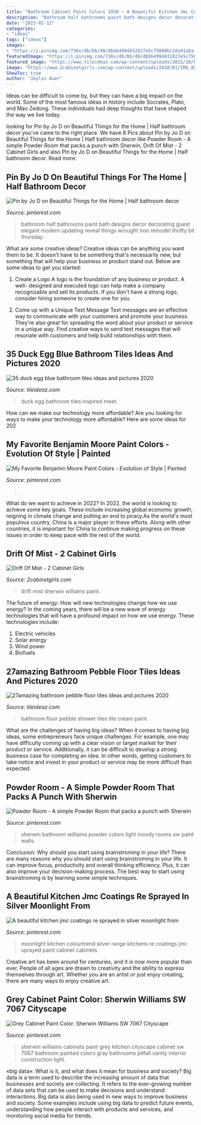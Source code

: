 ```yaml
---
title: "Bathroom Cabinet Paint Colors 2020 ~ A Beautiful Kitchen Jmc Coatings Re Sprayed In Silver Moonlight From"
description: "Bathroom half bathrooms paint bath designs decor decorating guest elegant modern updating reveal things wrought iron remodel thrifty bit thursday"
date: "2023-02-12"
categories:
- "ideas"
tags: ["ideas"]
images:
- "https://i.pinimg.com/736x/db/bb/49/dbbb499d432827e5c75008bc2da91aba.jpg"
featuredImage: "https://i.pinimg.com/736x/db/bb/49/dbbb499d432827e5c75008bc2da91aba.jpg"
featured_image: "https://www.tileideaz.com/wp-content/uploads/2015/10/bathroom-good-looking-small-bathroom-decoration-using-light-blue-bathroom-wall-paint-including-cream-pebble-bathroom-shower-floor-and-white-stone-tile-shower-wall-ideas-astounding-image-of-bathroom-s.jpg"
image: "https://www.2cabinetgirls.com/wp-content/uploads/2018/01/IMG_8547.jpg"
ShowToc: true
author: "Jaylin Auer"
---
```



Ideas can be difficult to come by, but they can have a big impact on the world. Some of the most famous ideas in history include Socrates, Plato, and Mao Zedong. These individuals had deep thoughts that have shaped the way we live today.

	

		
looking for Pin by Jo D on Beautiful Things for the Home | Half bathroom decor you've came to the right place. We have 8 Pics about Pin by Jo D on Beautiful Things for the Home | Half bathroom decor like Powder Room - A simple Powder Room that packs a punch with Sherwin, Drift Of Mist - 2 Cabinet Girls and also Pin by Jo D on Beautiful Things for the Home | Half bathroom decor. Read more:
		
    
## Pin By Jo D On Beautiful Things For The Home | Half Bathroom Decor

<img loading=lazy src="https://i.pinimg.com/736x/3d/b5/ef/3db5efc831ce4a8271abf42114fd3a24--small-half-bathrooms-ideas-for-small-bathrooms.jpg" onerror="this.onerror=null;this.src='https://tse3.mm.bing.net/th?id=OIP.K_38GuUdoItEroO79MHKWwHaLH&amp;pid=15.1';" alt="Pin by Jo D on Beautiful Things for the Home | Half bathroom decor">

_Source: pinterest.com_

>bathroom half bathrooms paint bath designs decor decorating guest elegant modern updating reveal things wrought iron remodel thrifty bit thursday. 

	

What are some creative ideas?
Creative ideas can be anything you want them to be. It doesn't have to be something that's necessarily new, but something that will help your business or product stand out. Below are some ideas to get you started:
1. Create a Logo
A logo is the foundation of any business or product. A well- designed and executed logo can help make a company recognizable and sell its products. If you don't have a strong logo, consider hiring someone to create one for you.

2. Come up with a Unique Text Message
Text messages are an effective way to communicate with your customers and promote your business. They're also great for spreading the word about your product or service in a unique way. Find creative ways to send text messages that will resonate with customers and help build relationships with them.


    
## 35 Duck Egg Blue Bathroom Tiles Ideas And Pictures 2020

<img loading=lazy src="https://www.tileideaz.com/wp-content/uploads/2015/03/duck_egg_blue_bathroom_tiles_2.jpg" onerror="this.onerror=null;this.src='https://tse2.mm.bing.net/th?id=OIP.QWoI0Q2QbgdsE59tueeLlgHaJ3&amp;pid=15.1';" alt="35 duck egg blue bathroom tiles ideas and pictures 2020">

_Source: tileideaz.com_

>duck egg bathroom tiles inspired meet. 

	

How can we make our technology more affordable?
Are you looking for ways to make your technology more affordable? Here are some ideas for 202
    
## My Favorite Benjamin Moore Paint Colors - Evolution Of Style | Painted

<img loading=lazy src="https://i.pinimg.com/736x/db/bb/49/dbbb499d432827e5c75008bc2da91aba.jpg" onerror="this.onerror=null;this.src='https://tse4.mm.bing.net/th?id=OIP.oCexHdkAI2LWV4U16WSs-gHaLY&amp;pid=15.1';" alt="My Favorite Benjamin Moore Paint Colors - Evolution of Style | Painted">

_Source: pinterest.com_

>. 

	

What do we want to achieve in 2022?
In 2022, the world is looking to achieve some key goals. These include increasing global economic growth, reigning in climate change and putting an end to piracy.As the world's most populous country, China is a major player in these efforts. Along with other countries, it is important for China to continue making progress on these issues in order to keep pace with the rest of the world.

    
## Drift Of Mist - 2 Cabinet Girls

<img loading=lazy src="https://www.2cabinetgirls.com/wp-content/uploads/2018/01/IMG_8547.jpg" onerror="this.onerror=null;this.src='https://tse4.mm.bing.net/th?id=OIP.G9nvG4YXmRfbJiUk_wvuiAHaNK&amp;pid=15.1';" alt="Drift Of Mist - 2 Cabinet Girls">

_Source: 2cabinetgirls.com_

>drift mist sherwin williams paint. 

	

The future of energy: How will new technologies change how we use energy?
In the coming years, there will be a new wave of energy technologies that will have a profound impact on how we use energy. These technologies include: 
1. Electric vehicles
2. Solar energy
3. Wind power
4. Biofuels

    
## 27amazing Bathroom Pebble Floor Tiles Ideas And Pictures 2020

<img loading=lazy src="https://www.tileideaz.com/wp-content/uploads/2015/10/bathroom-good-looking-small-bathroom-decoration-using-light-blue-bathroom-wall-paint-including-cream-pebble-bathroom-shower-floor-and-white-stone-tile-shower-wall-ideas-astounding-image-of-bathroom-s.jpg" onerror="this.onerror=null;this.src='https://tse4.mm.bing.net/th?id=OIP.MMOZvzg-vvsLaDegonPXRgHaJ4&amp;pid=15.1';" alt="27amazing bathroom pebble floor tiles ideas and pictures 2020">

_Source: tileideaz.com_

>bathroom floor pebble shower tiles tile cream paint. 

	

What are the challenges of having big ideas?
When it comes to having big ideas, some entrepreneurs face unique challenges. For example, one may have difficulty coming up with a clear vision or target market for their product or service. Additionally, it can be difficult to develop a strong business case for completing an idea. In other words, getting customers to take notice and invest in your product or service may be more difficult than expected.

    
## Powder Room - A Simple Powder Room That Packs A Punch With Sherwin

<img loading=lazy src="https://i.pinimg.com/736x/68/c0/d2/68c0d23c3181f8da08ca23bb3befc7fe.jpg" onerror="this.onerror=null;this.src='https://tse4.mm.bing.net/th?id=OIP.iXAWGXD9twSpUgUgW6tEfwHaLH&amp;pid=15.1';" alt="Powder Room - A simple Powder Room that packs a punch with Sherwin">

_Source: pinterest.com_

>sherwin bathroom williams powder colors light moody rooms sw paint walls. 

	

Conclusion: Why should you start using brainstroming in your life?
There are many reasons why you should start using brainstroming in your life. It can improve focus, productivity and overall thinking efficiency. Plus, it can also improve your decision-making process. The best way to start using brainstroming is by learning some simple techniques.

    
## A Beautiful Kitchen Jmc Coatings Re Sprayed In Silver Moonlight From

<img loading=lazy src="https://i.pinimg.com/736x/36/7f/8e/367f8e232cdf7d9dad33c35e1bcbd42c--beautiful-kitchens-moonlight.jpg" onerror="this.onerror=null;this.src='https://tse1.mm.bing.net/th?id=OIP.iT9oi2ipnFaE8E7F3lx6ewCoEs&amp;pid=15.1';" alt="A beautiful kitchen jmc coatings re sprayed in silver moonlight from">

_Source: pinterest.com_

>moonlight kitchen colourtrend silver range kitchens re coatings jmc sprayed paint cabinet cabinets. 

	

Creative art has been around for centuries, and it is now more popular than ever. People of all ages are drawn to creativity and the ability to express themselves through art. Whether you are an artist or just enjoy creating, there are many ways to enjoy creative art.

    
## Grey Cabinet Paint Color: Sherwin Williams SW 7067 Cityscape

<img loading=lazy src="https://i.pinimg.com/736x/e0/6d/f5/e06df5f6673ae669b4737db3889b11c9.jpg" onerror="this.onerror=null;this.src='https://tse4.mm.bing.net/th?id=OIP.m-f6G5eKL5bVXa4xgUMxZQHaHZ&amp;pid=15.1';" alt="Grey Cabinet Paint Color: Sherwin Williams SW 7067 Cityscape">

_Source: pinterest.com_

>sherwin williams cabinets paint grey kitchen cityscape cabinet sw 7067 bathroom painted colors gray bathrooms pitfall vanity interior construction light. 

	

«big data»: What is it, and what does it mean for business and society?
Big data is a term used to describe the increasing amount of data that businesses and society are collecting. It refers to the ever-growing number of data sets that can be used to make decisions and understand interactions. Big data is also being used in new ways to improve business and society. Some examples include using big data to predict future events, understanding how people interact with products and services, and monitoring social media for trends.

